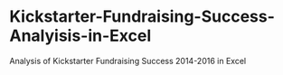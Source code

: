 # Kickstarter-Fundraising-Success-Analyisis-in-Excel
Analysis of Kickstarter Fundraising Success 2014-2016 in Excel
